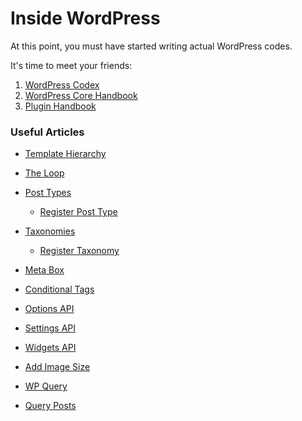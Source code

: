 # Inside WordPress

At this point, you must have started writing actual WordPress codes.

It's time to meet your friends:


1. [WordPress Codex](http://codex.wordpress.org/)
2. [WordPress Core Handbook](https://make.wordpress.org/core/handbook/)
3. [Plugin Handbook](https://developer.wordpress.org/plugins/)

### Useful Articles

* [Template Hierarchy](http://codex.wordpress.org/Template_Hierarchy)
* [The Loop](http://codex.wordpress.org/The_Loop)
* [Post Types](http://codex.wordpress.org/Post_Types)
  * [Register Post Type](https://codex.wordpress.org/Function_Reference/register_post_type)

* [Taxonomies](http://codex.wordpress.org/Taxonomies)
  * [Register Taxonomy](https://codex.wordpress.org/Function_Reference/register_taxonomy)

* [Meta Box](http://codex.wordpress.org/Function_Reference/add_meta_box)
* [Conditional Tags](http://codex.wordpress.org/Conditional_Tags)
* [Options API](https://developer.wordpress.org/plugins/settings/options-api/)
* [Settings API](http://codex.wordpress.org/Settings_API)
* [Widgets API](http://codex.wordpress.org/Widgets_API)
* [Add Image Size](https://codex.wordpress.org/Function_Reference/add_image_size)
* [WP Query](http://codex.wordpress.org/Class_Reference/WP_Query)
* [Query Posts](http://codex.wordpress.org/Function_Reference/query_posts)

